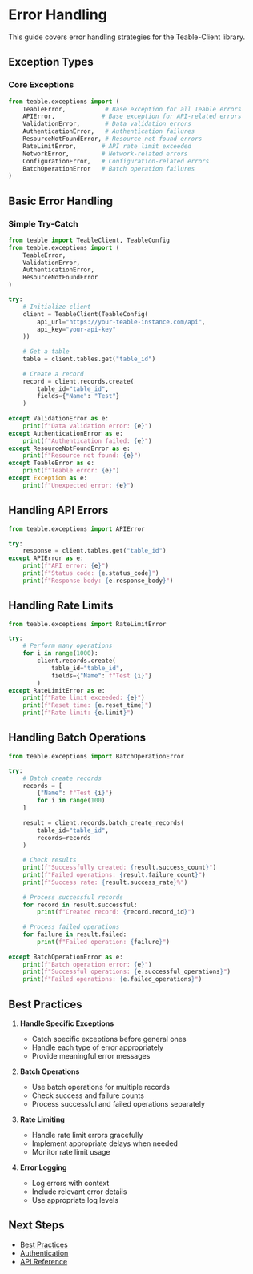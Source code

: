 # Error Handling

This guide covers error handling strategies for the Teable-Client library.

## Exception Types

### Core Exceptions

```python
from teable.exceptions import (
    TeableError,           # Base exception for all Teable errors
    APIError,             # Base exception for API-related errors
    ValidationError,       # Data validation errors
    AuthenticationError,   # Authentication failures
    ResourceNotFoundError, # Resource not found errors
    RateLimitError,       # API rate limit exceeded
    NetworkError,         # Network-related errors
    ConfigurationError,   # Configuration-related errors
    BatchOperationError   # Batch operation failures
)
```

## Basic Error Handling

### Simple Try-Catch

```python
from teable import TeableClient, TeableConfig
from teable.exceptions import (
    TeableError,
    ValidationError,
    AuthenticationError,
    ResourceNotFoundError
)

try:
    # Initialize client
    client = TeableClient(TeableConfig(
        api_url="https://your-teable-instance.com/api",
        api_key="your-api-key"
    ))
    
    # Get a table
    table = client.tables.get("table_id")
    
    # Create a record
    record = client.records.create(
        table_id="table_id",
        fields={"Name": "Test"}
    )
    
except ValidationError as e:
    print(f"Data validation error: {e}")
except AuthenticationError as e:
    print(f"Authentication failed: {e}")
except ResourceNotFoundError as e:
    print(f"Resource not found: {e}")
except TeableError as e:
    print(f"Teable error: {e}")
except Exception as e:
    print(f"Unexpected error: {e}")
```

## Handling API Errors

```python
from teable.exceptions import APIError

try:
    response = client.tables.get("table_id")
except APIError as e:
    print(f"API error: {e}")
    print(f"Status code: {e.status_code}")
    print(f"Response body: {e.response_body}")
```

## Handling Rate Limits

```python
from teable.exceptions import RateLimitError

try:
    # Perform many operations
    for i in range(1000):
        client.records.create(
            table_id="table_id",
            fields={"Name": f"Test {i}"}
        )
except RateLimitError as e:
    print(f"Rate limit exceeded: {e}")
    print(f"Reset time: {e.reset_time}")
    print(f"Rate limit: {e.limit}")
```

## Handling Batch Operations

```python
from teable.exceptions import BatchOperationError

try:
    # Batch create records
    records = [
        {"Name": f"Test {i}"}
        for i in range(100)
    ]
    
    result = client.records.batch_create_records(
        table_id="table_id",
        records=records
    )
    
    # Check results
    print(f"Successfully created: {result.success_count}")
    print(f"Failed operations: {result.failure_count}")
    print(f"Success rate: {result.success_rate}%")
    
    # Process successful records
    for record in result.successful:
        print(f"Created record: {record.record_id}")
    
    # Process failed operations
    for failure in result.failed:
        print(f"Failed operation: {failure}")
        
except BatchOperationError as e:
    print(f"Batch operation error: {e}")
    print(f"Successful operations: {e.successful_operations}")
    print(f"Failed operations: {e.failed_operations}")
```

## Best Practices

1. **Handle Specific Exceptions**
   - Catch specific exceptions before general ones
   - Handle each type of error appropriately
   - Provide meaningful error messages

2. **Batch Operations**
   - Use batch operations for multiple records
   - Check success and failure counts
   - Process successful and failed operations separately

3. **Rate Limiting**
   - Handle rate limit errors gracefully
   - Implement appropriate delays when needed
   - Monitor rate limit usage

4. **Error Logging**
   - Log errors with context
   - Include relevant error details
   - Use appropriate log levels

## Next Steps

- [Best Practices](best-practices.md)
- [Authentication](authentication.md)
- [API Reference](../api/client.md)
